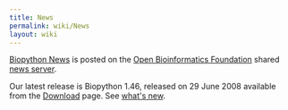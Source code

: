 ```yaml
---
title: News
permalink: wiki/News
layout: wiki
---
```


[Biopython News](http://news.open-bio.org/archives/cat_biopython.html)
is posted on the [Open Bioinformatics Foundation](obf:OBF "wikilink")
shared [news server](http://news.open-bio.org).

Our latest release is Biopython 1.46, released on 29 June 2008 available
from the [Download](Download "wikilink") page. See [what's
new](http://biopython.open-bio.org/SRC/biopython/NEWS).
